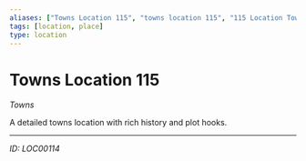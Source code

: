 ```yaml
---
aliases: ["Towns Location 115", "towns location 115", "115 Location Towns"]
tags: [location, place]
type: location
---
```


# Towns Location 115

*Towns*

A detailed towns location with rich history and plot hooks.

---
*ID: LOC00114*